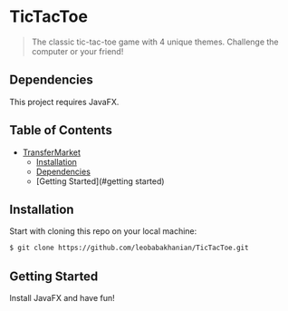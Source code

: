 # TicTacToe
> The classic tic-tac-toe game with 4 unique themes. Challenge the computer or your friend!

## Dependencies

This project requires JavaFX.

## Table of Contents

- [TransferMarket](#transfermarket)
  - [Installation](#installation)
  - [Dependencies](#dependencies)
  - [Getting Started](#getting started)
  
## Installation

Start with cloning this repo on your local machine:

```sh
$ git clone https://github.com/leobabakhanian/TicTacToe.git
```

## Getting Started

Install JavaFX and have fun!
